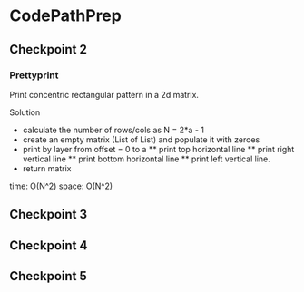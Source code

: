 # CodePathPrep

## Checkpoint 2

### Prettyprint
Print concentric rectangular pattern in a 2d matrix.

Solution

  * calculate the number of rows/cols as N = 2*a - 1
  * create an empty matrix (List of List) and populate it with zeroes
  * print by layer from offset = 0 to a
  ** print top horizontal line
  ** print right vertical line
  ** print bottom horizontal line
  ** print left vertical line.
  * return matrix
 
  time: O(N^2)
  space: O(N^2)
 
## Checkpoint 3

## Checkpoint 4

## Checkpoint 5

